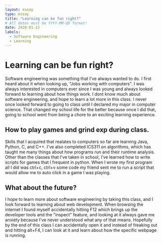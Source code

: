 ```yaml
---
layout: essay
type: essay
title: "Learning can be fun right?"
# All dates must be YYYY-MM-DD format!
date: 2020-01-23
labels:
  - Software Engineering
  - Learning
---
```


# Learning can be fun right?

Software engineering was something that I've always wanted to do. I first heard about it when looking up, "Jobs working with computers". I was always interested in computers ever since I was young and always looked forward to learning about how things work. I dont know much about software engineering, and hope to learn a lot more in this class. I never once looked forward to going to class until I declared my major in computer science. That changed my school life for the better because once I did that, going to school went from being a chore to an exciting learning experience.

## How to play games and grind exp during class.

Skills that I acquired that realates to computers so far are learning Java, Python, C, and C++. I've also completed ICS311 on algorithms, which has taught me many things about how programs run and their runtime analysis. Other than the classes that I've taken in school, I've learned how to write scripts for games that I frequent in python. When I wrote my first program all I did was ctrl+c, ctrl+v some code my friend sent me to run a script that would allow me to auto click in a game I was playing.

## What about the future?

I hope to learn more about software engineering by taking this class, and I look forward to learning about web development. When browsing the internet I found myself accidentally hitting F12 which brings up the developer tools and the "inspect" feature, and looking at it always gave me anxiety because I've never understood what any of that means. Hopefully by the end of this class I can accidentally open it and instead of freaking out and hitting alt+F4, I can look at it and learn about how the specific webpage is running.



